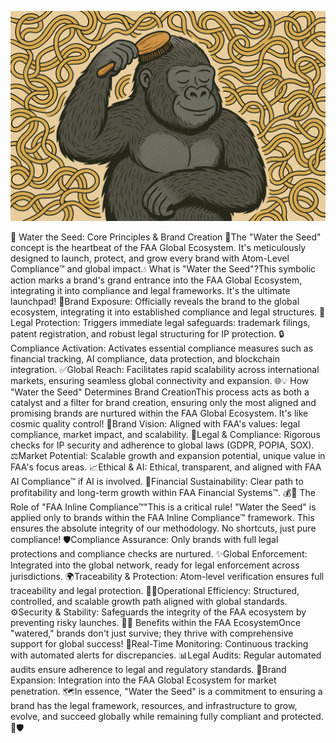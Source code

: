 ![Noodle_juice_gorilla_comb](Noodle_juice_gorilla_comb.png)
 
🌱 Water the Seed: Core Principles & Brand Creation 🚀The "Water the Seed" concept is the heartbeat of the FAA Global Ecosystem. It's meticulously designed to launch, protect, and grow every brand with Atom-Level Compliance™ and global impact.💧 What is "Water the Seed"?This symbolic action marks a brand's grand entrance into the FAA Global Ecosystem, integrating it into compliance and legal frameworks. It's the ultimate launchpad! 🚀Brand Exposure: Officially reveals the brand to the global ecosystem, integrating it into established compliance and legal structures. 🌟Legal Protection: Triggers immediate legal safeguards: trademark filings, patent registration, and robust legal structuring for IP protection. 🔒Compliance Activation: Activates essential compliance measures such as financial tracking, AI compliance, data protection, and blockchain integration. ✅Global Reach: Facilitates rapid scalability across international markets, ensuring seamless global connectivity and expansion. 🌐💡 How "Water the Seed" Determines Brand CreationThis process acts as both a catalyst and a filter for brand creation, ensuring only the most aligned and promising brands are nurtured within the FAA Global Ecosystem. It's like cosmic quality control! 🌌Brand Vision: Aligned with FAA's values: legal compliance, market impact, and scalability. 🎯Legal & Compliance: Rigorous checks for IP security and adherence to global laws (GDPR, POPIA, SOX). ⚖️Market Potential: Scalable growth and expansion potential, unique value in FAA's focus areas. 📈Ethical & AI: Ethical, transparent, and aligned with FAA AI Compliance™ if AI is involved. 🤖Financial Sustainability: Clear path to profitability and long-term growth within FAA Financial Systems™. 💰🔑 The Role of "FAA Inline Compliance™"This is a critical rule! "Water the Seed" is applied only to brands within the FAA Inline Compliance™ framework. This ensures the absolute integrity of our methodology. No shortcuts, just pure compliance! 🛡️Compliance Assurance: Only brands with full legal protections and compliance checks are nurtured. ✨Global Enforcement: Integrated into the global network, ready for legal enforcement across jurisdictions. 🌍Traceability & Protection: Atom-level verification ensures full traceability and legal protection. 🕵️‍♂️Operational Efficiency: Structured, controlled, and scalable growth path aligned with global standards. ⚙️Security & Stability: Safeguards the integrity of the FAA ecosystem by preventing risky launches. 🔐🌟 Benefits within the FAA EcosystemOnce "watered," brands don't just survive; they thrive with comprehensive support for global success! 🚀Real-Time Monitoring: Continuous tracking with automated alerts for discrepancies. 📊Legal Audits: Regular automated audits ensure adherence to legal and regulatory standards. 📜Brand Expansion: Integration into the FAA Global Ecosystem for market penetration. 🗺️In essence, "Water the Seed" is a commitment to ensuring a brand has the legal framework, resources, and infrastructure to grow, evolve, and succeed globally while remaining fully compliant and protected. 🌱🛡️
